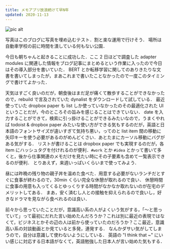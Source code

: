 ```yaml
---
title: メモアプリ放浪続けて早N年
updated: 2020-11-13
---
```


![pic alt](https://lh3.googleusercontent.com/ChFOsid2ev8h1FHVj2bZyp3qKRsyjpeNJzwlyaD0YzSQj6NZk6mZ2G-5G9iqIhvEuWqlIT0J5pwJEh8vemkIYcvZH7cLiDsOFTms-aGwlHpa1qvQa--XfPLCb2jkgY9V4v3j6XhMoyFU5oNVrEwC_KHzQ4deDWeFMnNcYDkf_7XJBELNKfbH9W5muEMzJQQxcV4vzVaBfPpGbkPmTLFlDDfHHMINCUl9z-TIuSmMdvLL3wnnKcZsEzb9V8Tqi5gyc8tf7ttuOLlqxBHgEa3xYHL-sttQxRSJSCfCsC3tiqQLfE9sbZk_txUOp4HXTGQfOiQ4iPWf3nRlvmkpT8F7x0KJIRfBS6iUJKymH9mZlZBGcO0dc6ZmxwM1duPx59hZzJ92FVVp4e1qNrFhe_4K9_YGVAsFmTW1VKebgRlU1-UxOuf2qWRyzxdkBjmsQpMVBeVb674_1AnnAWyL3M7Vxjp01dEgHBPvPntmBagZTwXneemSKQBiKqmgBFA2b3LVd37ajB3nN5ZCclm3bybCQ55acwPtWAY7ANJ5HVrLnAuM24q5YCUek5ifv4n35DOc_K32NyLRvSA9B66un8bUUqdaBzs0iH8tzWlozZcUsY_XB4S5dtABwjQ2TQ4vuGqoNqrF5qNFMDwTkf0Kvb99fn_3WqM71VX9Te5MI2_fbNUQZc4dOT9pNj5jSK_AXnM=w2043-h1532-no?authuser=0)

写真はこのブログに写真を埋め込むテスト．割と楽な運用で行けそう．
場所は自動車学校の前に時間を潰している何もない公園．

今日も朝ちゃんと起きることに成功した．ここ 2 日ほどで調査した adapter modules に関連した情報をブログ記事にまとめるという作業に入ったので今日はその導入部分を書いていた．
BERT とか転移学習に関してのありきたりな文書を書いてしまったが，まあこれまで書いたことなかったので一度このタイミングで書けてよかった．

天気はすごく良いのだが，朝食後はまだ足が痛くて散歩することができなかったので，rebuild  で言及されていた dynalist をダウンロードして試している．
最近使っていた dropbox paper も list しか使っていなかったのその最適化された UI ということだが，今のところその旨みを感じることはできていない．
date を入力することができて，検索に引っ掛けることができるみたいなので，うまくやれば todoist & dropbox paper みたいな使い方ができる気もするのだが，英語と日本語のフォントサイズが違いすぎて気持ち悪い，ってのと list item 間の移動に矢印キーを使う必要があるのがめんどくさい．あとたまにカーソル移動にバグがある気がする．
リストが書けることは dropbox paper でも実現するのだが，各 item にハッシュタグを付けれるのが便利．`#work` とか `#idea` とかって書いて多くと，後から仕事関連のメモだけを見たい時にその子要素も含めて一覧表示できるのが便利．
とりあえず，来週いっぱいくらいまで使ってみよう．

昼には昨晩の残り物の親子丼を温めた食べた．用意する必要がないランチだとすぐに食事が終わるので，30min くらい完全な休憩が取れるので良い．
休憩時間に食事の用意も入ってくるとゆっくりする時間がなかなか取れないのが在宅のデメリットしてある．
まあ，安く済むし人との接触を抑えられるので良いし，好きなドラマを見ながら食べれるのは良い．

前々から思っていたことだが，意識高い系の人がよくいう気がする，「〜と思っていて」って最初にだれた言い始めたんだろうか？これは別に最近の表現ではなくて，ビジネスとかその辺の人は前から使っていたのだろうか？ここ最近，意識高い系の対談動画とか見ていると多発，連発する．
なんかダサい気がしてしまうので，自分は意識して使わないようにしている．
英語の "I think that ~" にいい感じに対応する日本語がなくて，英語勉強した日本人が言い始めた気もする．
